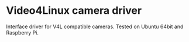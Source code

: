 # Video4Linux camera driver

Interface driver for V4L compatible cameras. Tested on Ubuntu 64bit and Raspberry Pi.

